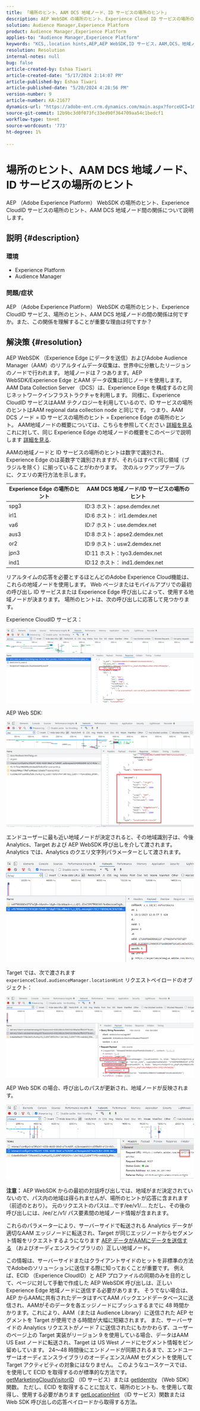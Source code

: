 ```yaml
---
title: 「場所のヒント、AAM DCS 地域ノード、ID サービスの場所のヒント」
description: AEP WebSDK の場所のヒント、Experience Cloud ID サービスの場所のヒント、AAM DCS 地域ノードについて説明します。
solution: Audience Manager,Experience Platform
product: Audience Manager,Experience Platform
applies-to: "Audience Manager,Experience Platform"
keywords: "KCS,.location hints,AEP,AEP WebSDK,ID サービス，AAM,DCS，地域ノード"
resolution: Resolution
internal-notes: null
bug: false
article-created-by: Eshaa Tiwari
article-created-date: "5/17/2024 2:14:07 PM"
article-published-by: Eshaa Tiwari
article-published-date: "5/20/2024 4:28:56 PM"
version-number: 9
article-number: KA-21677
dynamics-url: "https://adobe-ent.crm.dynamics.com/main.aspx?forceUCI=1&pagetype=entityrecord&etn=knowledgearticle&id=1ae7f2b3-5714-ef11-9f89-000d3a5c0892"
source-git-commit: 12b9bc3d0f073fc33ed90f364709aa54c1bedcf1
workflow-type: tm+mt
source-wordcount: '773'
ht-degree: 1%

---
```


# 場所のヒント、AAM DCS 地域ノード、ID サービスの場所のヒント


AEP （Adobe Experience Platform） WebSDK の場所のヒント、Experience CloudID サービスの場所のヒント、AAM DCS 地域ノード間の関係について説明します。

## 説明 {#description}


### <b>環境</b>

- Experience Platform
- Audience Manager


### 問題/症状

AEP （Adobe Experience Platform） WebSDK の場所のヒント、Experience CloudID サービス、場所のヒント、AAM DCS 地域ノードの間の関係は何ですか。また、この関係を理解することが重要な理由は何ですか？


## 解決策 {#resolution}


AEP WebSDK （Experience Edge にデータを送信）およびAdobe Audience Manager（AAM）のリアルタイムデータ収集は、世界中に分散したリージョンのノードで行われます。 地域ノードは 7 つあります。AEP WebSDK/Experience Edge とAAM データ収集は同じノードを使用します。 AAM Data Collection Server （DCS）は、Experience Edge を構成するのと同じネットワークインフラストラクチャを利用します。 同様に、Experience CloudID サービスはAAM テクノロジーを利用しているので、ID サービスの場所のヒントはAAM regional data collection node と同じです。 つまり、AAM DCS ノード = ID サービスの場所のヒント = Experience Edge の場所のヒント。 AAM地域ノードの概要については、こちらを参照してください [詳細を見る](https://experienceleague.adobe.com/docs/audience-manager/user-guide/api-and-sdk-code/dcs/dcs-api-reference/dcs-regions.html?lang=ja)これに対して、同じ Experience Edge の地域ノードの概要をこのページで説明します [詳細を見る](https://experienceleague.adobe.com/docs/experience-platform/edge-network-server-api/location-hints.html?lang=en).

AAMの地域ノードと ID サービスの場所のヒントは数字で識別され、Experience Edge のは英数字で識別されますが、それらはすべて同じ領域（ブラジルを除く）に揃っていることがわかります。  次のルックアップテーブルに、クエリの実行方法を示します。


| Experience Edge の場所のヒント | AAM DCS 地域ノード/ID サービスの場所のヒント |
| --- | --- |
| spg3 | ID:3 ホスト：apse.demdex.net |
| irl1 | ID:6 ホスト： irl1.demdex.net |
| va6 | ID:7 ホスト：use.demdex.net |
| aus3 | ID:8 ホスト：apse2.demdex.net |
| or2 | ID:9 ホスト：usw2.demdex.net |
| jpn3 | ID:11 ホスト：tyo3.demdex.net |
| ind1 | ID:12 ホスト： ind1.demdex.net |


リアルタイムの応答を必要とするほとんどのAdobe Experience Cloud機能は、これらの地域ノードを使用します。 Web ページまたはモバイルアプリでの最初の呼び出し ID サービスまたは Experience Edge 呼び出しによって、使用する地域ノードが決まります。 場所のヒントは、次の呼び出しに応答して見つかります。

Experience CloudID サービス：

![](assets/e80a1235-77bf-ed11-83ff-6045bd006239.png)



AEP Web SDK:

![](assets/8f50cbb3-75bf-ed11-83ff-6045bd006239.png)

エンドユーザーに最も近い地域ノードが決定されると、その地域識別子は、今後 Analytics、Target および AEP WebSDK 呼び出しを介して渡されます。 Analytics では、Analytics のクエリ文字列パラメーターとして渡されます。

![](assets/33af14ff-77bf-ed11-83ff-6045bd006239.png)

Target では、次で渡されます `experienceCloud.audienceManager.locationHint` リクエストペイロードのオブジェクト：

![](assets/dce94437-78bf-ed11-83ff-6045bd006239.png)

AEP Web SDK の場合、呼び出しのパスが更新され、地域ノードが反映されます。

![](assets/8245a050-79bf-ed11-83ff-6045bd006239.png)

<b>注意： </b>AEP WebSDK からの最初の対話呼び出しでは、地域がまだ決定されていないので、パス内の地域は得られませんが、場所のヒントが応答に含まれます（前述のとおり）。 元のリクエストのパスは…です/ee/v1/.... ただし、その後の呼び出しには、/ee/と/v1/ パス要素間の地域ノード情報が含まれます。

これらのパラメーターにより、サーバーサイドで転送される Analytics データが適切なAAM エッジノードに転送され、Target が同じエッジノードからセグメント情報をリクエストするようになります [AEP データがAAMにデータを送信する](https://experienceleague.adobe.com/docs/audience-manager/user-guide/implementation-integration-guides/integration-experience-platform/aam-aep-audience-sharing.html?lang=en) （およびオーディエンスライブラリの）正しい地域ノード。

この情報は、サーバーサイドまたはクライアントサイドのヒットを非標準の方法でAdobeのソリューションに送信する際に知っておくことが重要です。 例えば、ECID （Experience CloudID）と AEP プロファイルの同期のみを目的として、ページに対して手動で作成した AEP WebSDK 呼び出しは、正しい Experience Edge 地域ノードに送信する必要があります。 そうでない場合は、AEP からAAMに共有されたデータはすべてAAM バックエンドデータベースに送信され、AAMがそのデータを各エッジノードにプッシュするまでに 48 時間かかります。これにより、AAM（または Audience Library）に送信された AEP セグメントを Target が使用できる時間が大幅に短縮されます。 また、サーバーサイドの Analytics リクエストがノード 7 に送信されたにもかかわらず、ユーザーのページ上の Target 実装がリージョン 9 を使用している場合、データはAAM US East ノードに転送され、Target は US West ノードにセグメント情報をピン留めしています。 24～48 時間後にエンドノードが同期されるまで、エンドユーザーはオーディエンスライブラリのオーディエンス/AAM セグメントを使用して Target アクティビティの対象にはなりません。 このようなユースケースでは、を使用して ECID を取得するのが標準的な方法です。 [getMarketingCloudVisitorID](https://experienceleague.adobe.com/docs/id-service/using/id-service-api/methods/getmcvid.html?lang=en) （ID サービス）または [getIdentity](https://experienceleague.adobe.com/docs/experience-platform/edge/extension/accessing-the-ecid.html?lang=en) （Web SDK）関数。 ただし、ECID を取得することに加えて、場所のヒントも、を使用して取得し、使用する必要があります [getLocationHint](https://experienceleague.adobe.com/docs/id-service/using/id-service-api/methods/getlocationhint.html?lang=en) （ID サービス）関数または Web SDK 呼び出しの応答ペイロードから取得する方法。








